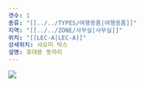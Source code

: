 ```yaml
---
갯수: 1
종류: "[[../../TYPES/여행용품|여행용품]]"
지역: "[[../../ZONE/사무실|사무실]]"
위치: "[[LEC-A|LEC-A]]"
상세위치: 샤오미 박스
설명: 휴대용 돗자리
---
```

![](http://192.168.50.22/devices/240427_IMG_0271.png)

